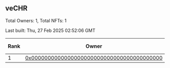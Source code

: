 ## veCHR

Total Owners: 1, Total NFTs: 1

Last built: Thu, 27 Feb 2025 02:52:06 GMT

| Rank | Owner | Voting Power | Influence | NFTs Id |
| --- | --- | --- | --- | --- |
  | 1 | [0x0000000000000000000000000000000000000000](https://debank.com/profile/0x0000000000000000000000000000000000000000?chain=arb) | 0 | 0.00000% | 1 |